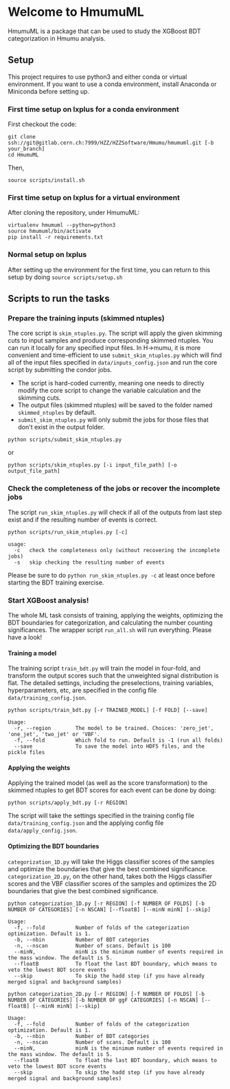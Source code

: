 # Welcome to HmumuML

HmumuML is a package that can be used to study the XGBoost BDT categorization in Hmumu analysis.

## Setup

This project requires to use python3 and either conda or virtual environment. If you want to use a conda environment, install Anaconda or Miniconda before setting up.

### First time setup on lxplus for a conda environment

First checkout the code:

```
git clone ssh://git@gitlab.cern.ch:7999/HZZ/HZZSoftware/Hmumu/hmumuml.git [-b your_branch]
cd HmumuML
```

Then,

```
source scripts/install.sh
```
### First time setup on lxplus for a virtual environment
After cloning the repository, under HmumuML:
```
virtualenv hmumuml --python=python3
source hmumuml/bin/activate
pip install -r requirements.txt
```

### Normal setup on lxplus

After setting up the environment for the first time, you can return to this setup by doing `source scripts/setup.sh`

## Scripts to run the tasks

### Prepare the training inputs (skimmed ntuples)

The core script is `skim_ntuples.py`. The script will apply the given skimming cuts to input samples and produce corresponding skimmed ntuples. You can run it locally for any specified input files. In H->mumu, it is more convenient and time-efficient to use `submit_skim_ntuples.py` which will find all of the input files specified in `data/inputs_config.json` and run the core script by submitting the condor jobs.

- The script is hard-coded currently, meaning one needs to directly modify the core script to change the variable calculation and the skimming cuts.
- The output files (skimmed ntuples) will be saved to the folder named `skimmed_ntuples` by default.
- `submit_skim_ntuples.py` will only submit the jobs for those files that don't exist in the output folder.

```
python scripts/submit_skim_ntuples.py
```
or
```
python scripts/skim_ntuples.py [-i input_file_path] [-o output_file_path]
```

### Check the completeness of the jobs or recover the incomplete jobs

The script `run_skim_ntuples.py` will check if all of the outputs from last step exist and if the resulting number of events is correct.

```
python scripts/run_skim_ntuples.py [-c]

usage:
  -c   check the completeness only (without recovering the incomplete jobs)
  -s   skip checking the resulting number of events
``` 

Please be sure to do `python run_skim_ntuples.py -c` at least once before starting the BDT training exercise.


### Start XGBoost analysis!

The whole ML task consists of training, applying the weights, optimizing the BDT boundaries for categorization, and calculating the number counting significances. The wrapper script `run_all.sh` will run everything. Please have a look!

#### Training a model

The training script `train_bdt.py` will train the model in four-fold, and transform the output scores such that the unweighted signal distribution is flat. The detailed settings, including the preselections, training variables, hyperparameters, etc, are specified in the config file `data/training_config.json`.

```
python scripts/train_bdt.py [-r TRAINED_MODEL] [-f FOLD] [--save]

Usage:
  -r, --region        The model to be trained. Choices: 'zero_jet', 'one_jet', 'two_jet' or 'VBF'.
  -f, --fold          Which fold to run. Default is -1 (run all folds)
  --save              To save the model into HDF5 files, and the pickle files
```

#### Applying the weights

Applying the trained model (as well as the score transformation) to the skimmed ntuples to get BDT scores for each event can be done by doing:
```
python scripts/apply_bdt.py [-r REGION]
```
The script will take the settings specified in the training config file `data/training_config.json` and the applying config file `data/apply_config.json`.

#### Optimizing the BDT boundaries

`categorization_1D.py` will take the Higgs classifier scores of the samples and optimize the boundaries that give the best combined significance. `categorization_2D.py`, on the other hand, takes both the Higgs classifier scores and the VBF classifier scores of the samples and optimizes the 2D boundaries that give the best combined significance.

```
python categorization_1D.py [-r REGION] [-f NUMBER OF FOLDS] [-b NUMBER OF CATEGORIES] [-n NSCAN] [--floatB] [--minN minN] [--skip]

Usage:
  -f, --fold          Number of folds of the categorization optimization. Default is 1.
  -b, --nbin          Number of BDT categories
  -n, --nscan         Number of scans. Default is 100
  --minN,             minN is the minimum number of events required in the mass window. The default is 5.
  --floatB            To float the last BDT boundary, which means to veto the lowest BDT score events
  --skip              To skip the hadd step (if you have already merged signal and background samples)
```

```
python categorization_2D.py [-r REGION] [-f NUMBER OF FOLDS] [-b NUMBER OF CATEGORIES] [-b NUMBER OF ggF CATEGORIES] [-n NSCAN] [--floatB] [--minN minN] [--skip]

Usage:
  -f, --fold          Number of folds of the categorization optimization. Default is 1.
  -b, --nbin          Number of BDT categories
  -n, --nscan         Number of scans. Default is 100
  --minN,             minN is the minimum number of events required in the mass window. The default is 5.
  --floatB            To float the last BDT boundary, which means to veto the lowest BDT score events
  --skip              To skip the hadd step (if you have already merged signal and background samples)
```
